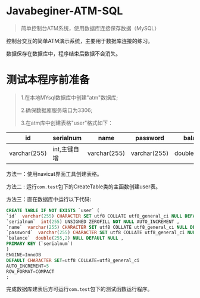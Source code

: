 # Javabeginer-ATM-SQL
>简单控制台ATM系统，使用数据库连接保存数据（MySQL）
>
控制台交互的简单ATM演示系统，主要用于数据库连接的练习。

数据保存在数据库中，程序结束后数据不会消失。

# 测试本程序前准备
> 1.在本地MYsql数据库中创建"atm"数据库;
>
> 2.确保数据库服务端口为3306;
>
> 3.在atm库中创建表格"user"格式如下：

|   id|   serialnum|name  |  password | balance  |
| ------------ | ------------ | ------------ | ------------ | ------------ |
|varchar(255)  | int,主键自增| varchar(255)  |varchar(255)   | double(255,2)  |

方法一：使用navicat界面工具创建表格。

方法二 : 运行`com.test`包下的CreateTable类的主函数创建user表。

方法三：直在数据库中运行以下代码:
```sql
CREATE TABLE IF NOT EXISTS `user` (
`id`  varchar(255) CHARACTER SET utf8 COLLATE utf8_general_ci NULL DEFAULT '' ,
`serialnum`  int(255) UNSIGNED ZEROFILL NOT NULL AUTO_INCREMENT ,
`name`  varchar(255) CHARACTER SET utf8 COLLATE utf8_general_ci NULL DEFAULT NULL ,
`password`  varchar(255) CHARACTER SET utf8 COLLATE utf8_general_ci NULL DEFAULT NULL ,
`balance`  double(255,2) NULL DEFAULT NULL ,
PRIMARY KEY (`serialnum`)
)
ENGINE=InnoDB
DEFAULT CHARACTER SET=utf8 COLLATE=utf8_general_ci
AUTO_INCREMENT=5
ROW_FORMAT=COMPACT
;
```
完成数据库建表后方可运行`com.test`包下的测试函数运行程序。

